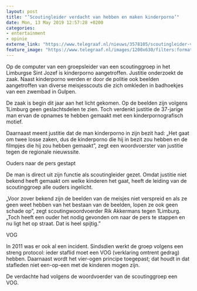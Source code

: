```yaml
---
layout: post
title: "’Scoutingleider verdacht van hebben en maken kinderporno’"
date: Mon, 13 May 2019 12:57:28 +0200
categories: 
- entertainment 
- opinie 
externe_link: "https://www.telegraaf.nl/nieuws/3578105/scoutingleider-verdacht-van-hebben-en-maken-kinderporno"
feature_image: "https://www.telegraaf.nl/images/1200x630/filters:format(jpeg):quality(80)/cdn-kiosk-api.telegraaf.nl/f597abc6-756d-11e9-b1c7-02d2fb1aa1d7.jpg"
---
```


<p class="intro">Op de computer van een groepsleider van een scoutinggroep in het Limburgse Sint Jozef is kinderporno aangetroffen. Justitie onderzoekt de zaak. Naast kinderporno werden er door de politie ook beelden aangetroffen van diverse meisjesscouts die zich omkleden in badhoekjes van een zwembad in Gulpen.</p> <p>De zaak is begin dit jaar aan het licht gekomen. Op de beelden zijn volgens 1Limburg geen geslachtsdelen te zien. Toch verdenkt justitie de 37-jarige man ervan de opnames te hebben gemaakt met een kinderpornografisch motief.</p><p>Daarnaast meent justitie dat de man kinderporno in zijn bezit had: „Het gaat om twee losse zaken, dus de kinderporno die hij in bezit zou hebben en de filmpjes die hij zou hebben gemaakt”, zegt een woordvoerster van justitie tegen de regionale nieuwssite.</p><p>Ouders naar de pers gestapt</p><p>De man is direct uit zijn functie als scoutingleider gezet. Omdat justitie niet bekend heeft gemaakt om welke kinderen het gaat, heeft de leiding van de scoutinggroep alle ouders ingelicht.</p><p>„Voor zover bekend zijn de beelden van de meisjes niet verspreid en als ze geen weet hebben van het bestaan van de beelden, lopen ze ook geen schade op”, zegt scoutingwoordvoerder Rik Akkermans tegen 1Limburg. „Toch heeft een ouder het nodig gevonden om naar de pers te stappen en nu ligt het op straat. Dat is heel spijtig.”</p><p>VOG</p><p>In 2011 was er ook al een incident. Sindsdien werkt de groep volgens een streng protocol: ieder staflid moet een VOG (verklaring omtrent gedrag) hebben. Daarnaast wordt het vier-ogen principe toegepast; dat houdt in dat stafleden niet een-op-een met de kinderen mogen zijn.</p><p>De verdachte had volgens de woordvoerder van de scoutinggroep een VOG.</p>
